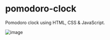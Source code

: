 # pomodoro-clock
Pomodoro clock using HTML, CSS & JavaScript.

![image](https://github.com/Anmol-Gup/pomodoro-clock/assets/66009201/a4067bfe-b5e9-4386-b706-1c6844a3d781)

